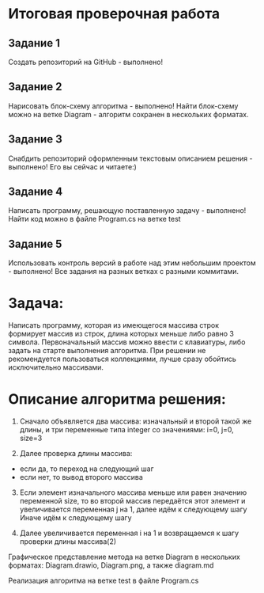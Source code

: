 # Итоговая проверочная работа

## Задание 1 

Создать репозиторий на GitHub - выполнено!

## Задание 2

Нарисовать блок-схему алгоритма - выполнено! Найти блок-схему можно на ветке Diagram - алгоритм сохранен в нескольких форматах. 

## Задание 3

Снабдить репозиторий оформленным текстовым описанием решения - выполнено! Его вы сейчас и читаете:)

## Задание 4

Написать программу, решающую поставленную задачу - выполнено! Найти код можно в файле Program.cs на ветке test

## Задание 5

Использовать контроль версий в работе над этим небольшим проектом - выполнено! Все задания на разных ветках с разными коммитами. 

# Задача: 

Написать программу, которая из имеющегося массива строк формирует массив из строк, длина которых меньше либо равно 3 символа. Первоначальный массив можно ввести с клавиатуры, либо задать на старте выполнения алгоритма. При решении не рекомендуется пользоваться коллекциями, лучше сразу обойтись исключительно массивами.

# Описание алгоритма решения:

1. Сначало объявляется два массива: изначальный и второй такой же длины, и три переменные типа integer со значениями: i=0, j=0, size=3
 
2. Далее проверка длины массива:
- если да, то переход на следующий шаг
- если нет, то вывод второго массива

3. Если элемент изначального массива меньше или равен значению переменной size, то во второй массив передаётся этот элемент и увеличивается переменная j на 1, далее идём к следующему шагу
Иначе идём к следующему шагу

4. Далее увеличивается переменная i на 1 и возвращаемся к шагу проверки длины массива(2)

Графическое представление метода на ветке Diagram в нескольких форматах: Diagram.drawio, Diagram.png, а также diagram.md

Реализация алгоритма на ветке test в файле Program.cs